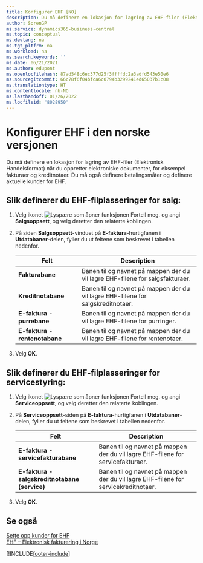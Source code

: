 ```yaml
---
title: Konfigurer EHF [NO]
description: Du må definere en lokasjon for lagring av EHF-filer (Elektronisk Handelsformat) når du oppretter elektroniske dokumenter, for eksempel fakturaer og kreditnotaer.
author: SorenGP
ms.service: dynamics365-business-central
ms.topic: conceptual
ms.devlang: na
ms.tgt_pltfrm: na
ms.workload: na
ms.search.keywords: ''
ms.date: 06/21/2021
ms.author: edupont
ms.openlocfilehash: 87ad548c6ec377d25f3ffffdc2a3adfd543e50e6
ms.sourcegitcommit: 66c78f6f04bfca6c0794b3299241ed65037b1c08
ms.translationtype: HT
ms.contentlocale: nb-NO
ms.lasthandoff: 01/26/2022
ms.locfileid: "8028950"
---
```

# <a name="set-up-ehf-in-the-norwegian-version"></a>Konfigurer EHF i den norske versjonen
Du må definere en lokasjon for lagring av EHF-filer (Elektronisk Handelsformat) når du oppretter elektroniske dokumenter, for eksempel fakturaer og kreditnotaer. Du må også definere betalingsmåter og definere aktuelle kunder for EHF.  

## <a name="to-set-up-ehf-file-locations-for-sales-and-receivables"></a>Slik definerer du EHF-filplasseringer for salg:  

1.  Velg ikonet ![Lyspære som åpner funksjonen Fortell meg.](../../media/ui-search/search_small.png "Fortell hva du vil gjøre") og angi **Salgsoppsett**, og velg deretter den relaterte koblingen.  
2.  På siden **Salgsoppsett**-vinduet på **E-faktura**-hurtigfanen i **Utdatabaner**-delen, fyller du ut feltene som beskrevet i tabellen nedenfor.  

    |Felt|Description|  
    |---------------------------------|---------------------------------------|  
    |**Fakturabane**|Banen til og navnet på mappen der du vil lagre EHF-filene for salgsfakturaer.|  
    |**Kreditnotabane**|Banen til og navnet på mappen der du vil lagre EHF-filene for salgskreditnotaer.|  
    |**E-faktura - purrebane**|Banen til og navnet på mappen der du vil lagre EHF-filene for purringer.|  
    |**E-faktura - rentenotabane**|Banen til og navnet på mappen der du vil lagre EHF-filene for rentenotaer.|  

3.  Velg **OK**.  

## <a name="to-set-up-ehf-file-locations-for-service-management"></a>Slik definerer du EHF-filplasseringer for servicestyring:  

1.  Velg ikonet ![Lyspære som åpner funksjonen Fortell meg.](../../media/ui-search/search_small.png "Fortell hva du vil gjøre") og angi **Serviceoppsett**, og velg deretter den relaterte koblingen.  
2.  På **Serviceoppsett**-siden på **E-faktura**-hurtigfanen i **Utdatabaner**-delen, fyller du ut feltene som beskrevet i tabellen nedenfor.  

    |Felt|Description|  
    |---------------------------------|---------------------------------------|  
    |**E-faktura - servicefakturabane**|Banen til og navnet på mappen der du vil lagre EHF-filene for servicefakturaer.|  
    |**E-faktura - salgskreditnotabane (service)**|Banen til og navnet på mappen der du vil lagre EHF-filene for servicekreditnotaer.|  

3.  Velg **OK**.  

## <a name="see-also"></a>Se også  
 [Sette opp kunder for EHF](how-to-set-up-customers-for-ehf.md)   
 [EHF – Elektronisk fakturering i Norge](ehf-electronic-invoicing-in-norway.md)


[!INCLUDE[footer-include](../../includes/footer-banner.md)]